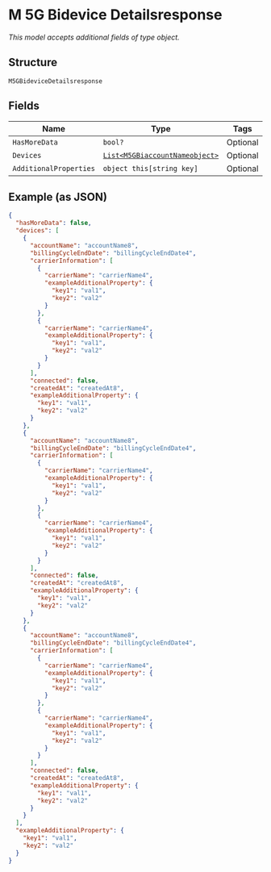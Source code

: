 
# M 5G Bidevice Detailsresponse

*This model accepts additional fields of type object.*

## Structure

`M5GBideviceDetailsresponse`

## Fields

| Name | Type | Tags | Description |
|  --- | --- | --- | --- |
| `HasMoreData` | `bool?` | Optional | - |
| `Devices` | [`List<M5GBiaccountNameobject>`](../../doc/models/m-5g-biaccount-nameobject.md) | Optional | - |
| `AdditionalProperties` | `object this[string key]` | Optional | - |

## Example (as JSON)

```json
{
  "hasMoreData": false,
  "devices": [
    {
      "accountName": "accountName8",
      "billingCycleEndDate": "billingCycleEndDate4",
      "carrierInformation": [
        {
          "carrierName": "carrierName4",
          "exampleAdditionalProperty": {
            "key1": "val1",
            "key2": "val2"
          }
        },
        {
          "carrierName": "carrierName4",
          "exampleAdditionalProperty": {
            "key1": "val1",
            "key2": "val2"
          }
        }
      ],
      "connected": false,
      "createdAt": "createdAt8",
      "exampleAdditionalProperty": {
        "key1": "val1",
        "key2": "val2"
      }
    },
    {
      "accountName": "accountName8",
      "billingCycleEndDate": "billingCycleEndDate4",
      "carrierInformation": [
        {
          "carrierName": "carrierName4",
          "exampleAdditionalProperty": {
            "key1": "val1",
            "key2": "val2"
          }
        },
        {
          "carrierName": "carrierName4",
          "exampleAdditionalProperty": {
            "key1": "val1",
            "key2": "val2"
          }
        }
      ],
      "connected": false,
      "createdAt": "createdAt8",
      "exampleAdditionalProperty": {
        "key1": "val1",
        "key2": "val2"
      }
    },
    {
      "accountName": "accountName8",
      "billingCycleEndDate": "billingCycleEndDate4",
      "carrierInformation": [
        {
          "carrierName": "carrierName4",
          "exampleAdditionalProperty": {
            "key1": "val1",
            "key2": "val2"
          }
        },
        {
          "carrierName": "carrierName4",
          "exampleAdditionalProperty": {
            "key1": "val1",
            "key2": "val2"
          }
        }
      ],
      "connected": false,
      "createdAt": "createdAt8",
      "exampleAdditionalProperty": {
        "key1": "val1",
        "key2": "val2"
      }
    }
  ],
  "exampleAdditionalProperty": {
    "key1": "val1",
    "key2": "val2"
  }
}
```

